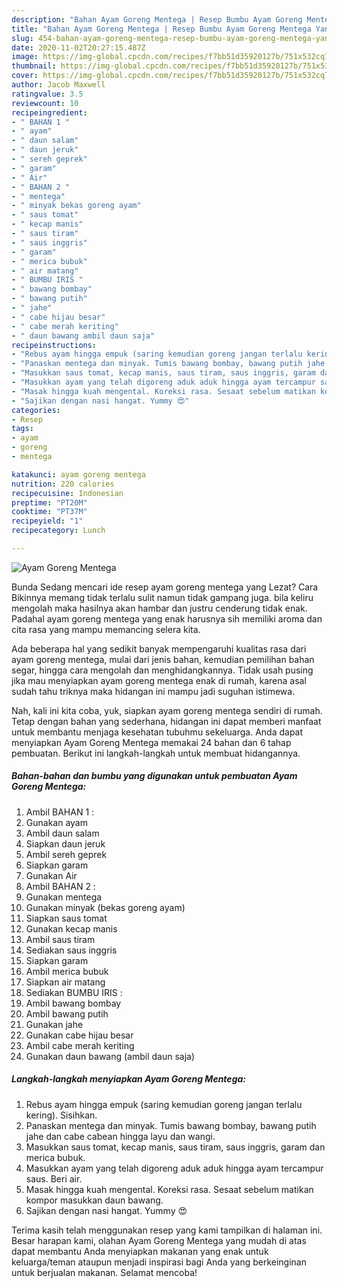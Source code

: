 ```yaml
---
description: "Bahan Ayam Goreng Mentega | Resep Bumbu Ayam Goreng Mentega Yang Lezat Sekali"
title: "Bahan Ayam Goreng Mentega | Resep Bumbu Ayam Goreng Mentega Yang Lezat Sekali"
slug: 454-bahan-ayam-goreng-mentega-resep-bumbu-ayam-goreng-mentega-yang-lezat-sekali
date: 2020-11-02T20:27:15.487Z
image: https://img-global.cpcdn.com/recipes/f7bb51d35920127b/751x532cq70/ayam-goreng-mentega-foto-resep-utama.jpg
thumbnail: https://img-global.cpcdn.com/recipes/f7bb51d35920127b/751x532cq70/ayam-goreng-mentega-foto-resep-utama.jpg
cover: https://img-global.cpcdn.com/recipes/f7bb51d35920127b/751x532cq70/ayam-goreng-mentega-foto-resep-utama.jpg
author: Jacob Maxwell
ratingvalue: 3.5
reviewcount: 10
recipeingredient:
- " BAHAN 1 "
- " ayam"
- " daun salam"
- " daun jeruk"
- " sereh geprek"
- " garam"
- " Air"
- " BAHAN 2 "
- " mentega"
- " minyak bekas goreng ayam"
- " saus tomat"
- " kecap manis"
- " saus tiram"
- " saus inggris"
- " garam"
- " merica bubuk"
- " air matang"
- " BUMBU IRIS "
- " bawang bombay"
- " bawang putih"
- " jahe"
- " cabe hijau besar"
- " cabe merah keriting"
- " daun bawang ambil daun saja"
recipeinstructions:
- "Rebus ayam hingga empuk (saring kemudian goreng jangan terlalu kering). Sisihkan."
- "Panaskan mentega dan minyak. Tumis bawang bombay, bawang putih jahe dan cabe cabean hingga layu dan wangi."
- "Masukkan saus tomat, kecap manis, saus tiram, saus inggris, garam dan merica bubuk."
- "Masukkan ayam yang telah digoreng aduk aduk hingga ayam tercampur saus. Beri air."
- "Masak hingga kuah mengental. Koreksi rasa. Sesaat sebelum matikan kompor masukkan daun bawang."
- "Sajikan dengan nasi hangat. Yummy 😍"
categories:
- Resep
tags:
- ayam
- goreng
- mentega

katakunci: ayam goreng mentega 
nutrition: 220 calories
recipecuisine: Indonesian
preptime: "PT20M"
cooktime: "PT37M"
recipeyield: "1"
recipecategory: Lunch

---
```



![Ayam Goreng Mentega](https://img-global.cpcdn.com/recipes/f7bb51d35920127b/751x532cq70/ayam-goreng-mentega-foto-resep-utama.jpg)

Bunda Sedang mencari ide resep ayam goreng mentega yang Lezat? Cara Bikinnya memang tidak terlalu sulit namun tidak gampang juga. bila keliru mengolah maka hasilnya akan hambar dan justru cenderung tidak enak. Padahal ayam goreng mentega yang enak harusnya sih memiliki aroma dan cita rasa yang mampu memancing selera kita.

Ada beberapa hal yang sedikit banyak mempengaruhi kualitas rasa dari ayam goreng mentega, mulai dari jenis bahan, kemudian pemilihan bahan segar, hingga cara mengolah dan menghidangkannya. Tidak usah pusing jika mau menyiapkan ayam goreng mentega enak di rumah, karena asal sudah tahu triknya maka hidangan ini mampu jadi suguhan istimewa.




Nah, kali ini kita coba, yuk, siapkan ayam goreng mentega sendiri di rumah. Tetap dengan bahan yang sederhana, hidangan ini dapat memberi manfaat untuk membantu menjaga kesehatan tubuhmu sekeluarga. Anda dapat menyiapkan Ayam Goreng Mentega memakai 24 bahan dan 6 tahap pembuatan. Berikut ini langkah-langkah untuk membuat hidangannya.

<!--inarticleads1-->

##### Bahan-bahan dan bumbu yang digunakan untuk pembuatan Ayam Goreng Mentega:

1. Ambil  BAHAN 1 :
1. Gunakan  ayam
1. Ambil  daun salam
1. Siapkan  daun jeruk
1. Ambil  sereh geprek
1. Siapkan  garam
1. Gunakan  Air
1. Ambil  BAHAN 2 :
1. Gunakan  mentega
1. Gunakan  minyak (bekas goreng ayam)
1. Siapkan  saus tomat
1. Gunakan  kecap manis
1. Ambil  saus tiram
1. Sediakan  saus inggris
1. Siapkan  garam
1. Ambil  merica bubuk
1. Siapkan  air matang
1. Sediakan  BUMBU IRIS :
1. Ambil  bawang bombay
1. Ambil  bawang putih
1. Gunakan  jahe
1. Gunakan  cabe hijau besar
1. Ambil  cabe merah keriting
1. Gunakan  daun bawang (ambil daun saja)




<!--inarticleads2-->

##### Langkah-langkah menyiapkan Ayam Goreng Mentega:

1. Rebus ayam hingga empuk (saring kemudian goreng jangan terlalu kering). Sisihkan.
1. Panaskan mentega dan minyak. Tumis bawang bombay, bawang putih jahe dan cabe cabean hingga layu dan wangi.
1. Masukkan saus tomat, kecap manis, saus tiram, saus inggris, garam dan merica bubuk.
1. Masukkan ayam yang telah digoreng aduk aduk hingga ayam tercampur saus. Beri air.
1. Masak hingga kuah mengental. Koreksi rasa. Sesaat sebelum matikan kompor masukkan daun bawang.
1. Sajikan dengan nasi hangat. Yummy 😍




Terima kasih telah menggunakan resep yang kami tampilkan di halaman ini. Besar harapan kami, olahan Ayam Goreng Mentega yang mudah di atas dapat membantu Anda menyiapkan makanan yang enak untuk keluarga/teman ataupun menjadi inspirasi bagi Anda yang berkeinginan untuk berjualan makanan. Selamat mencoba!
